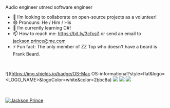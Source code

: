 <!-- <img align="right" alt="GIF" src="https://cdn.dribbble.com/users/966681/screenshots/2896143/working.gif" width="350" height="220" /> -->

<br/>

Audio engineer utnred software engineer
<br/>


- :rocket: I’m looking to collaborate on open-source projects as a volunteer!
- 😄  Pronouns: He / Him / His
- 🔭  I’m currently learning C#!
- 📫  How to reach me: https://bit.ly/3cfxsi1 or send an email to jackson.prince@me.com
- ⚡  Fun fact: The only member of ZZ Top who doesn't have a beard is Frank Beard.

<br/>

![](https://img.shields.io/badge/OS-Mac OS-informational?style=flat&logo=<LOGO_NAME>&logoColor=white&color=2bbc8a)
![](https://img.shields.io/badge/Editor-VSCode-informational?style=flat&logo=<LOGO_NAME>&logoColor=white&color=2bbc8a)
![](https://img.shields.io/badge/Code-NodeJs&&Python-informational?style=flat&logo=<LOGO_NAME>&logoColor=white&color=2bbc8a)
![](https://img.shields.io/badge/Interest-UI/UX-informational?style=flat&logo=<LOGO_NAME>&logoColor=white&color=2bbc8a)

<br/>

<br/>
<a href="https://github.com/jxnprince">
<img align="center" src="https://github-readme-stats.vercel.app/api?username=jxnprince&show_icons=true&theme=gotham&include_all_commits=true&count_private=true" alt="Jackson Prince" />
</a>
